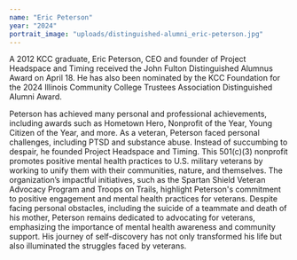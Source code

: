 ```yaml
---
name: "Eric Peterson"
year: "2024"
portrait_image: "uploads/distinguished-alumni_eric-peterson.jpg"
---
```


A 2012 KCC graduate, Eric Peterson, CEO and founder of Project Headspace and Timing received the John Fulton Distinguished Alumnus Award on April 18. He has also been nominated by the KCC Foundation for the 2024 Illinois Community College Trustees Association Distinguished Alumni Award.

Peterson has achieved many personal and professional achievements, including awards such as Hometown Hero, Nonprofit of the Year, Young Citizen of the Year, and more. As a veteran, Peterson faced personal challenges, including PTSD and substance abuse. Instead of succumbing to despair, he founded Project Headspace and Timing. This 501(c)(3) nonprofit promotes positive mental health practices to U.S. military veterans by working to unify them with their communities, nature, and themselves. The organization’s impactful initiatives, such as the Spartan Shield Veteran Advocacy Program and Troops on Trails, highlight Peterson's commitment to positive engagement and mental health practices for veterans. Despite facing personal obstacles, including the suicide of a teammate and death of his mother, Peterson remains dedicated to advocating for veterans, emphasizing the importance of mental health awareness and community support. His journey of self-discovery has not only transformed his life but also illuminated the struggles faced by veterans.
